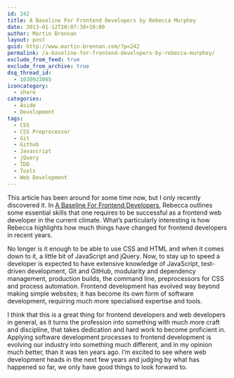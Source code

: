 ```yaml
---
id: 242
title: A Baseline For Frontend Developers by Rebecca Murphey
date: 2013-01-12T20:07:38+10:00
author: Martin Brennan
layout: post
guid: http://www.martin-brennan.com/?p=242
permalink: /a-baseline-for-frontend-developers-by-rebecca-murphey/
exclude_from_feed: true
exclude_from_archive: true
dsq_thread_id:
  - 1030923065
iconcategory:
  - share
categories:
  - Aside
  - Development
tags:
  - CSS
  - CSS Preprocessor
  - Git
  - Github
  - Javascript
  - jQuery
  - TDD
  - Tools
  - Web Development
---
```

This article has been around for some time now, but I only recently discovered it. In [A Baseline For Frontend Developers](http://rmurphey.com/blog/2012/04/12/a-baseline-for-front-end-developers/), Rebecca outlines some essential skills that one requires to be successful as a frontend web developer in the current climate. What’s particularly interesting is how Rebecca highlights how much things have changed for frontend developers in recent years.<!--more-->

No longer is it enough to be able to use CSS and HTML and when it comes down to it, a little bit of JavaScript and jQuery. Now, to stay up to speed a developer is expected to have extensive knowledge of JavaScript, test-driven development, Git and GitHub, modularity and dependency management, production builds, the command line, preprocessors for CSS and process automation. Frontend development has evolved way beyond making simple websites; it has become its own form of software development, requiring much more specialised expertise and tools.

I think that this is a great thing for frontend developers and web developers in general, as it turns the profession into something with much more craft and discipline, that takes dedication and hard work to become proficient in. Applying software development processes to frontend development is evolving our industry into something much different, and in my opinion much better, than it was ten years ago. I’m excited to see where web development heads in the next few years and judging by what has happened so far, we only have good things to look forward to.
